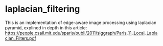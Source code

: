 # laplacian_filtering
This is an implementation of edge-aware image processing using laplacian pyramid, explined in depth in this article:
https://people.csail.mit.edu/sparis/publi/2011/siggraph/Paris_11_Local_Laplacian_Filters.pdf


